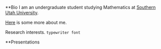 **Bio
I am an undergraduate student studying Mathematics at [Southern Utah University](https://www.suu.edu/math/). 

[Here](info.txt) is some more about me.

Research interests.  `typewriter font`

**Presentations


